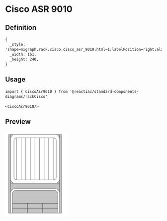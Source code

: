 # Cisco ASR 9010

## Definition

```
{
  _style: 'shape=mxgraph.rack.cisco.cisco_asr_9010;html=1;labelPosition=right;align=left;spacingLeft=15;dashed=0;shadow=0;fillColor=#ffffff;',
  _width: 161,
  _height: 240,
}
```

## Usage

```
import { CiscoAsr9010 } from '@reactiac/standard-components-diagrams/rackCisco'

<CiscoAsr9010/>
```

## Preview

<img src="./cisco-asr-9010.png" width="200"/>
